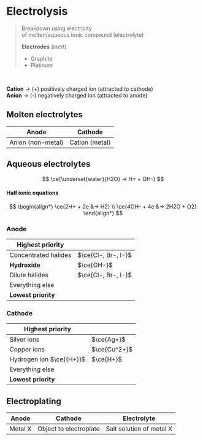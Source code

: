 # Electrolysis

> Breakdown using electricity \
> of molten/aqueous ionic compound (electrolyte)
>
> <p></p>
> <b>Electrodes</b> (inert)
>
> -   Graphite
> -   Platinum

<br>

**Cation** → (+) positively charged ion (attracted to cathode) \
**Anion** → (-) negatively charged ion (attracted to anode)

## Molten electrolytes

| Anode             | Cathode        |
| ----------------- | -------------- |
| Anion (non-metal) | Cation (metal) |

## Aqueous electrolytes

$$
\ce{\underset{water}{H2O} -> H+ + OH-}
$$

#### Half ionic equations

$$
\begin{align*}
    \ce{2H+ + 2e &-> H2} \\
    \ce{4OH- + 4e &-> 2H2O + O2}
\end{align*}
$$

### Anode

| Highest priority     |                     |
| -------------------- | ------------------- |
| Concentrated halides | $\ce{Cl-, Br-, I-}$ |
| **Hydroxide**        | $\ce{OH-}$          |
| Dilute halides       | $\ce{Cl-, Br-, I-}$ |
| Everything else      |                     |
| **Lowest priority**  |                     |

### Cathode

| Highest priority         |              |
| ------------------------ | ------------ |
| Silver ions              | $\ce{Ag+}$   |
| Copper ions              | $\ce{Cu^2+}$ |
| Hydrogen ion $\ce{(H+)}$ | $\ce{H+}$    |
| Everything else          |              |
| **Lowest priority**      |              |

## Electroplating

| Anode   | Cathode                | Electrolyte              |
| ------- | ---------------------- | ------------------------ |
| Metal X | Object to electroplate | Salt solution of metal X |

